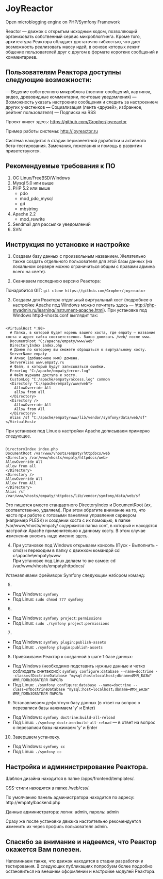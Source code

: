 JoyReactor
==========

Open microblogging engine on PHP/Symfony Framework


Reactor — движок с открытым исходным кодом, позволяющий организовать собственный сервис микроблоггинга. Кроме того, архитектура Реактора обладает достаточно гибкостью, что дает возможность реализовать массу идей, в основе которых лежит общение пользователей друг с другом в формате коротких сообщений и комментариев.

## Пользователям Реактора доступны следующие возможности:

— Ведение собственного микроблога (постинг сообщений, картинок, видео, древовидные комментарии, почтовые уведомления)
— Возможность указать настроение сообщения и следить за настроением других участников
— Социализация (лента «друзей», избранное, рейтинг пользователя)
— Подписка на RSS

Проект живет здесь: https://github.com/Gropher/joyreactor

Пример работы системы: http://joyreactor.ru

Система находится в стадии перманентной доработки и активного бета-тестирования. Замечания, пожелания и помощь в развитии приветствуются.


## Рекомендуемые требования к ПО

1. ОС Linux/FreeBSD/Windows
2. Mysql 5.0 или выше
3. PHP 5.2 или выше
    * pdo
    * mod_pdo_mysql
    * gd
    * mbstring
4. Apache 2.2
    * mod_rewrite
5. Sendmail для рассылки уведомлений
6. SVN


## Инструкция по установке и настройке

1. Создаем базу данных с произвольным названием. Желательно также создать отдельного пользователя для этой базы данных (на локальном сервере можно ограничиться общим с правами админа всего на свете).

2. Скачиваем последнюю версию Реактора:

Понадобится GIT: `git clone https://github.com/Gropher/joyreactor`

3. Создаем для Реактора отдельный виртуальный хост (подробнее о настройке Apache под Windows можно почитать здесь — http://php-myadmin.ru/learning/instrument-apache.html). При установке под Windows httpd-vhosts.conf выглядит так:

```

<VirtualHost *:80>
  # Папка, в которой будет корень вашего хоста, где empaty — название хоста и адрес сайта соответственно. Важно дописать /web/ после www.
  DocumentRoot "C:/apache/empaty/www/web"
  DirectoryIndex index.php
  # Домен по которому вы сможете обращаться к виртуальному хосту.
  ServerName empaty
  # Алиас (добавочное имя) домена.
  ServerAlias www.empaty.ru
  # Файл, в который будут записываться ошибки.
  ErrorLog "C:/apache/empaty/error.log"
  # Файл журнала доступа к хосту.
  CustomLog "C:/apache/empaty/access.log" common
  <Directory "C:/apache/empaty/www/web">
    AllowOverride All
    allow from all
  </Directory>
  <Directory />
    AllowOverride All
    Allow from All
  </Directory>
  Alias /sf "C:/apache/empaty/www/lib/vendor/symfony/data/web/sf"
</VirtualHost>
```

При установке под Linux в настройки Apache дописываем примерно следующее.

```

DirectoryIndex index.php
DocumentRoot /var/www/vhosts/empaty/httpdocs/web
<Directory /var/www/vhosts/empaty/httpdocs/web>
AllowOverride All
allow from all
</Directory>
<Directory />
AllowOverride All
Allow from All
</Directory>
Alias /sf /var/www/vhosts/empaty/httpdocs/lib/vendor/symfony/data/web/sf
```

Это пишется вместо стандартного DirectoryIndex и DocumentRoot (их, соответственно, удаляем). При этом обратите внимание на то, что часто при работе с готовыми панелями управления сервером (например PLESK) и создании хоста с их помощью, в папке /var/www/vhosts/empaty/ содержится папка conf, в который и находятся настройки Apache применительно к данному хосту. В этом случае изменения вносить надо именно здесь.

4. При установке под Windows открываем консоль (Пуск - Выполнить - cmd) и переходим в папку с движком командой cd c:\apache\empaty\www\
При установке под Linux делаем то же самое: cd /var/www/vhosts/empaty/httpdocs/

Устанавливаем фреймворк Symfony следующим набором команд:

5. 
  - Под Windows: `symfony`
  - Под Linux: `sudo chmod 777 symfony`

6. 
  - Под Windows: `symfony project:permissions`
  - Под Linux: `sudo ./symfony project:permissions`

7. 
  - Под Windows: `symfony plugin:publish-assets`
  - Под Linux: `./symfony plugin:publish-assets`

8. Привязываем Реактор к созданной в шаге 1 базе данных: 
  -  Под Windows (необходимо подставить нужные данные и четко соблюдать синтаксис): `symfony configure:database --name=doctrine --class=sfDoctrineDatabase "mysql:host=localhost;dbname=ИМЯ_БАЗЫ" ИМЯ_ПОЛЬЗОВАТЕЛЯ ПАРОЛЬ`
  - Под Linux: `./symfony configure:database --name=doctrine --class=sfDoctrineDatabase "mysql:host=localhost;dbname=ИМЯ_БАЗЫ" ИМЯ_ПОЛЬЗОВАТЕЛЯ ПАРОЛЬ`

9. Устанавливаем дефолтную базу данных (в ответ на вопрос о перезаписи базы нажимаем 'y' и Enter)
  - Под Windows: `symfony doctrine:build-all-reload`
  - Под Linux: `./symfony doctrine:build-all-reload` — в ответ на вопрос о перезаписи базы нажимаем 'y' и Enter

10. Завершаем установку.
  - Под Windows: `symfony cc`
  - Под Linux: `./symfony cc`


## Настройка и администрирование Реактора.

Шаблон дизайна находится в папке /apps/frontend/templates/.

CSS-стили находятся в папке /web/css/.

По умолчанию панель администратора находится по адресу: http://empaty/backend.php

Данные администратора: логин: admin, пароль: admin

Сразу же после установки движка настоятельно рекомендуется изменить их через профиль пользователя admin.


## Спасибо за внимание и надеемся, что Реактор окажется Вам полезен. 
Напоминаем также, что движок находится в стадии разработки и тестирования. В следующих публикациях попробуем более подробно остановиться на внешнем оформлении и настройке модулей Реактора.
